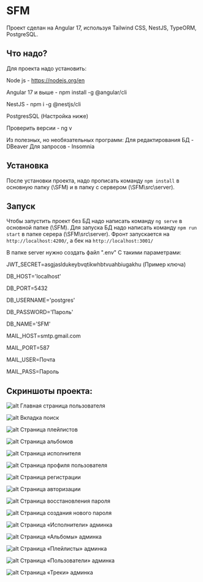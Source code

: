 # SFM

Проект сделан на Angular 17, используя Tailwind CSS, NestJS, TypeORM, PostgreSQL.

## Что надо?

Для проекта надо установить:

Node js - https://nodejs.org/en

Angular 17 и выше - npm install -g @angular/cli

NestJS - npm i -g @nestjs/cli

PostgresSQL (Настройка ниже)

Проверить версии - ng v

Из полезных, но необязательных программ:
Для редактирования БД - DBeaver
Для запросов - Insomnia

## Установка

После установки проекта, надо прописать команду `npm install` в основную папку (\SFM) и в папку с сервером (\SFM\src\server).

## Запуск

Чтобы запустить проект без БД надо написать команду `ng serve` в основной папке (\SFM).
Для запуска БД надо написать команду `npm run start` в папке серера (\SFM\src\server).
Фронт запускается на `http://localhost:4200/`, а бек на `http://localhost:3001/`

В папке server нужно создать файл ".еnv" С такими параметрами:

JWT_SECRET=asgjasldukeybvqtikwhbtvuahbiugakhu (Пример ключа)

DB_HOST='localhost'

DB_PORT=5432

DB_USERNAME='postgres'

DB_PASSWORD='Пароль'

DB_NAME='SFM'

MAIL_HOST=smtp.gmail.com

MAIL_PORT=587

MAIL_USER=Почта

MAIL_PASS=Пароль

## Cкриншоты проекта:
![alt Главная страница пользователя](/ReadmeScreen/Страница_«main».png)

![alt Вкладка поиск](/ReadmeScreen/Страница_«search».png)

![alt Страница плейлистов](/ReadmeScreen/Страница_«playlists».png)

![alt Страница альбомов](/ReadmeScreen/Страница_«albums».png)

![alt Страница исполнителя](/ReadmeScreen/Страница_«actors».png)

![alt Страница профиля пользователя](/ReadmeScreen/Страница_«profile».png)

![alt Страница регистрации](/ReadmeScreen/Страница_«signup».png)

![alt Страница авторизации](/ReadmeScreen/Страница_«login».png)

![alt Страница восстановления пароля](/ReadmeScreen/Страница_«password_recovery».png)

![alt Страница создания нового пароля](/ReadmeScreen/Страница_«new_password».png)

![alt Страница «Исполнители» админка](/ReadmeScreen/Страница_«actors_admin».png)

![alt Страница «Альбомы» админка](/ReadmeScreen/Страница_«albums_admin».png)

![alt Страница «Плейлисты» админка](/ReadmeScreen/Страница_«playlists_admin».png)

![alt Страница «Пользователи» админка](/ReadmeScreen/Страница_«user_admin».png)

![alt Страница «Треки» админка](/ReadmeScreen/Страница_«tracks_admin».png)